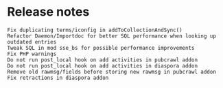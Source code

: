 # Release notes

    Fix duplicating terms/iconfig in addToCollectionAndSync()
    Refactor Daemon/Importdoc for better SQL performance when looking up outdated entries
    Tweak SQL in mod sse_bs for possible performance improvements
    Fix PHP warnings
    Do not run post_local hook on add activities in pubcrawl addon
    Do not run post_local hook on add activities in diaspora addon
    Remove old rawmsg/fields before storing new rawmsg in pubcrawl addon
    Fix retractions in diaspora addon


